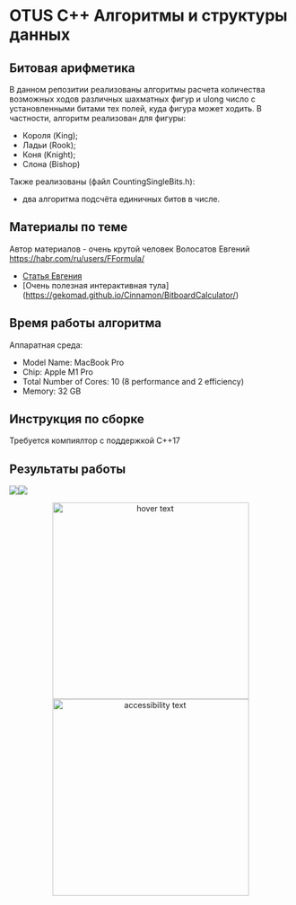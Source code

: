 # OTUS C++ Алгоритмы и структуры данных

## Битовая арифметика

В данном репозитии реализованы алгоритмы расчета количества возможных ходов различных шахматных фигур
и ulong число с установленными битами тех полей, куда фигура может ходить. В частности, алгоритм реализован для фигуры:
- Короля (King);
- Ладьи (Rook);
- Коня (Knight);
- Слона (Bishop)

Также реализованы (файл CountingSingleBits.h): 
- два алгоритма подсчёта единичных битов в числе.

## Материалы по теме
Автор материалов - очень крутой человек Волосатов Евгений https://habr.com/ru/users/FFormula/ 
- [Статья Евгения](https://habr.com/ru/company/otus/blog/476510/)
- [Очень полезная интерактивная тула] (https://gekomad.github.io/Cinnamon/BitboardCalculator/)

## Время работы алгоритма
Аппаратная среда:
- Model Name: MacBook Pro
- Chip:	Apple M1 Pro
- Total Number of Cores: 10 (8 performance and 2 efficiency)
- Memory: 32 GB

## Инструкция по сборке

Требуется компиялтор с поддержкой C++17

## Результаты работы
![](src/Pic1.png)![](src/Pic2.png)

<p align="center">
  <img src="src/King1.png" width="350" title="hover text">
  <img src="your_relative_path_here_number_2_large_name" width="350" alt="accessibility text">
</p>